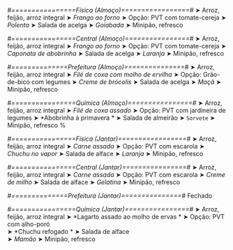 
*#================Física (Almoço)=================#*
➤ Arroz, feijão, arroz integral
➤ *Frango ao forno*
➤ Opção: PVT com tomate-cereja
➤ *Polenta*
➤ Salada de acelga
➤ *Goiabada*
➤ Minipão, refresco

*#================Central (Almoço)================#*
➤ Arroz, feijão, arroz integral
➤ *Frango ao forno*
➤ Opção: PVT com tomate-cereja
➤ *Caponata de abobrinha*
➤ Salada de acelga
➤ *Laranja*
➤ Minipão, refresco

*#==============Prefeitura (Almoço)===============#*
➤ Arroz, feijão, arroz integral
➤ *Filé de coxa com molho de ervilha*
➤ Opção: Grão-de-bico com legumes
➤ *Creme de brócolis*
➤ Salada de acelga
➤ *Maçã*
➤ Minipão, refresco

*#================Química (Almoço)================#*
➤ Arroz, feijão, arroz integral
➤ *Filé de coxa assado*
➤ Opção: PVT com jardineira de legumes 
➤ *Abobrinha à primavera *
➤ Salada de almeirão
➤ `Sorvete`
➤ Minipão, refresco
%

*#================Física (Jantar)=================#*
➤ Arroz, feijão, arroz integral
➤ *Carne assada*
➤ Opção: PVT com escarola
➤ *Chuchu no vapor*
➤ Salada de alface
➤ *Laranja*
➤ Minipão, refresco

*#================Central (Jantar)================#*
➤ Arroz, feijão, arroz integral
➤ *Carne assada*
➤ Opção: PVT com escarola
➤ *Creme de milho*
➤ Salada de alface
➤ *Gelatina*
➤ Minipão, refresco

*#==============Prefeitura (Jantar)===============#*
Fechado

*#================Química (Jantar)================#*
➤ Arroz, feijão, arroz integral
➤ *Lagarto assado ao molho de ervas *
➤ Opção: PVT com alho-poró   
➤ *Chuchu refogado *
➤ Salada de alface   
➤ *Mamão*
➤ Minipão, refresco
